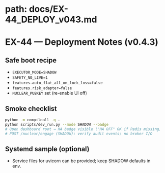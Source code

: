 # path: docs/EX-44_DEPLOY_v043.md
# EX-44 — Deployment Notes (v0.4.3)

## Safe boot recipe
- `EXECUTOR_MODE=SHADOW`
- `SAFETY_NO_LIVE=1`
- `features.auto_flat_all_on_lock_loss=false`
- `features.risk_adapter=false`
- `NUCLEAR_PUBKEY` set (re-enable UI off)

## Smoke checklist
```bash
python -m compileall -q .
python scripts/dev_run.py --mode SHADOW --badge
# Open dashboard root → HA badge visible ("HA OFF" OK if Redis missing)
# POST /nuclear/engage (SHADOW): verify audit events; no broker I/O
```

## Systemd sample (optional)
- Service files for uvicorn can be provided; keep SHADOW defaults in env.

